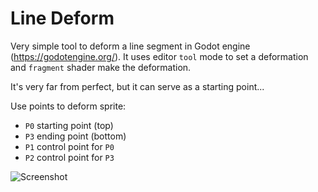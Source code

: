 # Line Deform

Very simple tool to deform a line segment in Godot engine (https://godotengine.org/).
It uses editor `tool` mode to set a deformation and `fragment` shader make the deformation.

It's very far from perfect, but it can serve as a starting point... 

Use points to deform sprite:

- `P0` starting point (top)
- `P3` ending point (bottom)
- `P1` control point for `P0`
- `P2` control point for `P3`

![Screenshot](http://media.bigmoutheddog.com/misc/line_deform1.png)

